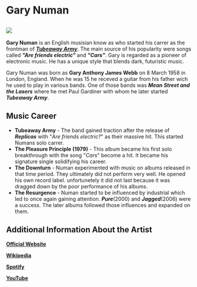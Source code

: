 # **Gary Numan**

## ![](https://upload.wikimedia.org/wikipedia/commons/thumb/9/93/Gary_Numan.jpg/330px-Gary_Numan.jpg)

 **Gary Numan** is an English musisian know as  who started his carrer as the frontman of [**_Tubeaway Army_**](https://en.wikipedia.org/wiki/Tubeway_Army). The main source of his popularity were songs called **_"Are friends electric"_** and **_"Cars"_**. Gary is regarded as a pioneer of electronic music. He has a unique style that blends dark, futuristic music.

Gary Numan was born as **Gary Anthony James Webb** on 8 March 1958 in London, England. When he was 15 he receved a guitar from his father wich he used to play in various bands. One of those bands was **_Mean Street and the Lasers_** where he met Paul Gardiner with whom he later started **_Tubeaway Army_**.

## Music Career

* **Tubeaway Army**
        - The band gained traction after the release of **_Replicas_** with "_Are friends electric?_" as their massive hit. This started Numans solo carrer.
* **The Pleasure Principle (1979)**
        - This album became his first solo breakthrough with the song "_Cars_" become a hit. It became his signature single solidifying his career.
* **The Downturn**
        - Numan experimented with music on albums released in that time period. They ultimately did not perform very well. He opened his own record label. unfortunetely it did not last because it was dragged down by the poor performance of his albums.
* **The Resurgence**
        - Numan started to be influenced by industrial which led to once again gaining attention. **_Pure_**(2000) and **_Jagged_**(2006) were a success. The later albums followed those influences and expanded on them.


## Additional Information About the Artist

**[Official Website](https://garynuman.com/)**

**[Wikipedia](https://en.wikipedia.org/wiki/Gary_Numan)**

**[Spotify](https://open.spotify.com/artist/5KQMtyPE8DCQNUzoNqlEsE?si=TVgDc7p-QKiYwqDiVM72QQ)**

**[YouTube](https://www.youtube.com/channel/UCUxV8b_z4xI8Qbo1tsOTABg)**
